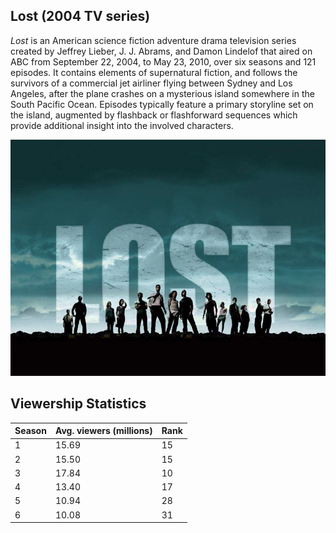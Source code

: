 ## Lost (2004 TV series)

*Lost* is an American science fiction adventure drama television series created by Jeffrey Lieber, J. J. Abrams, and Damon Lindelof that aired on ABC from September 22, 2004, to May 23, 2010, over six seasons and 121 episodes. It contains elements of supernatural fiction, and follows the survivors of a commercial jet airliner flying between Sydney and Los Angeles, after the plane crashes on a mysterious island somewhere in the South Pacific Ocean. Episodes typically feature a primary storyline set on the island, augmented by flashback or flashforward sequences which provide additional insight into the involved characters.

![Lost Logo](Lost-season1.jpg)

## Viewership Statistics


| Season           |Avg. viewers (millions) |Rank |
|------------------|------------------------|-----|
| 1                | 15.69                  |15	  |
| 2                | 15.50                  |15   |
| 3                | 17.84                  |10   |
| 4                | 13.40                  |17   |
| 5                | 10.94                  |28   |
| 6                | 10.08                  |31   |

